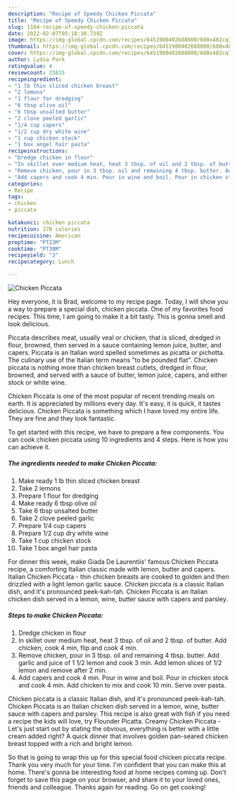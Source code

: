 ```yaml
---
description: "Recipe of Speedy Chicken Piccata"
title: "Recipe of Speedy Chicken Piccata"
slug: 1104-recipe-of-speedy-chicken-piccata
date: 2022-02-07T05:18:30.739Z
image: https://img-global.cpcdn.com/recipes/6451980402688000/680x482cq70/chicken-piccata-recipe-main-photo.jpg
thumbnail: https://img-global.cpcdn.com/recipes/6451980402688000/680x482cq70/chicken-piccata-recipe-main-photo.jpg
cover: https://img-global.cpcdn.com/recipes/6451980402688000/680x482cq70/chicken-piccata-recipe-main-photo.jpg
author: Lydia Park
ratingvalue: 4
reviewcount: 23615
recipeingredient:
- "1 lb thin sliced chicken breast"
- "2 lemons"
- "1 flour for dredging"
- "6 tbsp olive oil"
- "6 tbsp unsalted butter"
- "2 clove peeled garlic"
- "1/4 cup capers"
- "1/2 cup dry white wine"
- "1 cup chicken stock"
- "1 box angel hair pasta"
recipeinstructions:
- "Dredge chicken in flour"
- "In skillet over medium heat, heat 3 tbsp. of oil and 2 tbsp. of butter. Add chicken, cook 4 min, flip and cook 4 min."
- "Remove chicken, pour in 3 tbsp. oil and remaining 4 tbsp. butter. Add garlic and juice of 1 1/2 lemon and cook 3 min. Add lemon slices of 1/2 lemon and remove after 2 min."
- "Add capers and cook 4 min. Pour in wine and boil. Pour in chicken stock and cook 4 min. Add chicken to mix and cook 10 min. Serve over pasta."
categories:
- Recipe
tags:
- chicken
- piccata

katakunci: chicken piccata 
nutrition: 270 calories
recipecuisine: American
preptime: "PT23M"
cooktime: "PT30M"
recipeyield: "3"
recipecategory: Lunch

---
```



![Chicken Piccata](https://img-global.cpcdn.com/recipes/6451980402688000/680x482cq70/chicken-piccata-recipe-main-photo.jpg)

Hey everyone, it is Brad, welcome to my recipe page. Today, I will show you a way to prepare a special dish, chicken piccata. One of my favorites food recipes. This time, I am going to make it a bit tasty. This is gonna smell and look delicious.

Piccata describes meat, usually veal or chicken, that is sliced, dredged in flour, browned, then served in a sauce containing lemon juice, butter, and capers. Piccata is an Italian word spelled sometimes as picatta or pichotta. The culinary use of the Italian term means &#34;to be pounded flat&#34;. Chicken piccata is nothing more than chicken breast cutlets, dredged in flour, browned, and served with a sauce of butter, lemon juice, capers, and either stock or white wine.

Chicken Piccata is one of the most popular of recent trending meals on earth. It is appreciated by millions every day. It's easy, it is quick, it tastes delicious. Chicken Piccata is something which I have loved my entire life. They are fine and they look fantastic.


To get started with this recipe, we have to prepare a few components. You can cook chicken piccata using 10 ingredients and 4 steps. Here is how you can achieve it.

<!--inarticleads1-->

##### The ingredients needed to make Chicken Piccata:

1. Make ready 1 lb thin sliced chicken breast
1. Take 2 lemons
1. Prepare 1 flour for dredging
1. Make ready 6 tbsp olive oil
1. Take 6 tbsp unsalted butter
1. Take 2 clove peeled garlic
1. Prepare 1/4 cup capers
1. Prepare 1/2 cup dry white wine
1. Take 1 cup chicken stock
1. Take 1 box angel hair pasta


For dinner this week, make Giada De Laurentiis&#39; famous Chicken Piccata recipe, a comforting Italian classic made with lemon, butter and capers. Italian Chicken Piccata - thin chicken breasts are cooked to golden and then drizzled with a light lemon garlic sauce. Chicken piccata is a classic Italian dish, and it&#39;s pronounced peek-kah-tah. Chicken Piccata is an Italian chicken dish served in a lemon, wine, butter sauce with capers and parsley. 

<!--inarticleads2-->

##### Steps to make Chicken Piccata:

1. Dredge chicken in flour
1. In skillet over medium heat, heat 3 tbsp. of oil and 2 tbsp. of butter. Add chicken, cook 4 min, flip and cook 4 min.
1. Remove chicken, pour in 3 tbsp. oil and remaining 4 tbsp. butter. Add garlic and juice of 1 1/2 lemon and cook 3 min. Add lemon slices of 1/2 lemon and remove after 2 min.
1. Add capers and cook 4 min. Pour in wine and boil. Pour in chicken stock and cook 4 min. Add chicken to mix and cook 10 min. Serve over pasta.


Chicken piccata is a classic Italian dish, and it&#39;s pronounced peek-kah-tah. Chicken Piccata is an Italian chicken dish served in a lemon, wine, butter sauce with capers and parsley. This recipe is also great with fish if you need a recipe the kids will love, try Flounder Picatta. Creamy Chicken Piccata - Let&#39;s just start out by stating the obvious, everything is better with a little cream added right? A quick dinner that involves golden pan-seared chicken breast topped with a rich and bright lemon. 

So that is going to wrap this up for this special food chicken piccata recipe. Thank you very much for your time. I'm confident that you can make this at home. There's gonna be interesting food at home recipes coming up. Don't forget to save this page on your browser, and share it to your loved ones, friends and colleague. Thanks again for reading. Go on get cooking!
